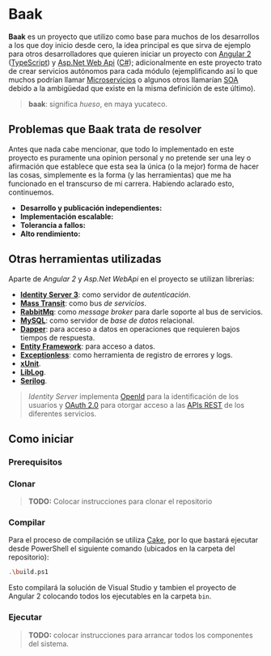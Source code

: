 ﻿# Baak

**Baak** es un proyecto que utilizo como base para muchos de los desarrollos
a los que doy inicio desde cero, la idea principal es que sirva de ejemplo para
otros desarrolladores que quieren iniciar un proyecto con [Angular 2][Angular2]
([TypeScript][TypeScript]) y [Asp.Net Web Api][WebApi] ([C#][CSharp]);
adicionalmente en este proyecto trato de crear servicios autónomos para cada
módulo (ejemplificando así lo que muchos podrían llamar [Microservicios][Microservicios]
o algunos otros llamarían [SOA][SOA] debido a la ambigüedad que existe en la
misma definición de este último).

> **baak**: significa *hueso*, en maya yucateco.

## Problemas que Baak trata de resolver

Antes que nada cabe mencionar, que todo lo implementado en este proyecto es
puramente una opinion personal y no pretende ser una ley o afirmación que
establece que esta sea la única (o la mejor) forma de hacer las cosas,
simplemente es la forma (y las herramientas) que me ha funcionado en el
transcurso de mi carrera. Habiendo aclarado esto, continuemos.

* **Desarrollo y publicación independientes:**
* **Implementación escalable:**
* **Tolerancia a fallos:**
* **Alto rendimiento:**

## Otras herramientas utilizadas

Aparte de *Angular 2* y *Asp.Net WebApi* en el proyecto se utilizan librerías:

* **[Identity Server 3][IdSrv3]**: como servidor de *autenticación*.
* **[Mass Transit][MassTransit]**: como bus *de servicios*.
* **[RabbitMq][RabbitMq]**: como *message broker* para darle soporte al bus de
  servicios.
* **[MySQL][MySQL]**: como servidor de *base de datos* relacional.
* **[Dapper][Dapper]**: para acceso a datos en operaciones que requieren bajos
  tiempos de respuesta.
* **[Entity Framework][EF]**: para acceso a datos.
* **[Exceptionless][Exceptionless]**: como herramienta de registro de errores y
  logs.
* **[xUnit](https://xunit.github.io/)**.
* **[LibLog](https://github.com/damianh/LibLog)**.
* **[Serilog](https://serilog.net/)**.

> *Identity Server* implementa [OpenId][OpenId] para la identificación de los
> usuarios y [OAuth 2.0][OAuth2] para otorgar acceso a las [APIs REST][Conceptos-REST]
> de los diferentes servicios.

## Como iniciar

### Prerequisitos


### Clonar

> **TODO:** Colocar instrucciones para clonar el repositorio

### Compilar

Para el proceso de compilación se utiliza [Cake][Cake], por lo que bastará
ejecutar desde PowerShell el siguiente comando (ubicados en la carpeta del
repositorio):

```sh
.\build.ps1
```

Esto compilará la solución de Visual Studio y tambien el proyecto de Angular 2
colocando todos los ejecutables en la carpeta `bin`.

### Ejecutar

> **TODO:** colocar instrucciones para arrancar todos los componentes del sistema.


[Angular2]: https://angular.io/
[WebApi]: https://www.asp.net/web-api
[CSharp]: https://msdn.microsoft.com/en-us/library/kx37x362.aspx
[TypeScript]: http://www.typescriptlang.org/
[Microservicios]: http://www.martinfowler.com/articles/microservices.html
[SOA]: http://www.martinfowler.com/articles/microservices.html
[IdSrv3]: https://identityserver.github.io/Documentation/docsv2/
[RabbitMq]: https://www.rabbitmq.com/
[MassTransit]: http://masstransit-project.com/
[OpenId]: http://openid.net/get-an-openid/what-is-openid/
[OAuth2]: https://oauth.net/2/
[Conceptos-REST]: http://asiermarques.com/2013/conceptos-sobre-apis-rest/
[Cake]: http://www.cakebuild.net/
[MySQL]: https://www.mysql.com/
[Dapper]: https://github.com/StackExchange/dapper-dot-net
[EF]: https://www.asp.net/entity-framework
[Exceptionless]: https://github.com/exceptionless/Exceptionless